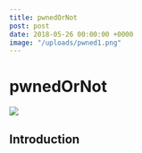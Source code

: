 ```yaml
---
title: pwnedOrNot
post: post
date: 2018-05-26 00:00:00 +0000
image: "/uploads/pwned1.png"
---
```

<h1 class="cyan-text title">pwnedOrNot</h1>

<img class="responsive-img z-depth-5" src="/thewhitehat/images/pwned1.png"> <h2 class="cyan-text subtitle">Introduction</h2> 

<p class="content white-text">